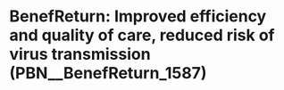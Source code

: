 # BenefReturn: __Improved efficiency and quality of care, reduced risk of virus transmission__ (PBN__BenefReturn_1587)

